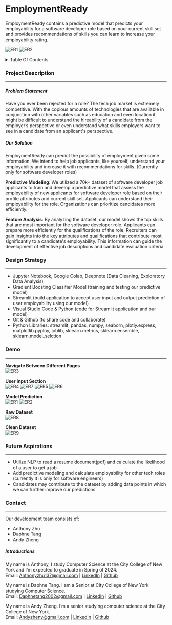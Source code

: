 # EmploymentReady
EmploymentReady contains a predictive model that predicts your employability for a software developer role based on your current skill set and provides recommendations of skills you can learn to increase your employability rating.

![ER1](https://github.com/ADA-Sleep-Analysis/EmploymentReady/assets/93285387/5d7d4392-91f1-4860-823d-428f9fbe38e2)
![ER2](https://github.com/ADA-Sleep-Analysis/EmploymentReady/assets/93285387/9e3afbed-7a44-4646-802e-6300ac92a877)

<details><summary>Table Of Contents</summary>

  *  [Project Description](https://github.com/ADA-Sleep-Analysis/EmploymentReady/blob/main/README.md#project-description)
  *  [Design Strategy]
  *  [Demo]
  *  [Future Aspirations]
  *  [Contact]

</details>


### Project Description
___
##### Problem Statement
Have you ever been rejected for a role? The tech job market is extremely competitive. With the copious amounts of technologies that are available in conjunction with other variables such as education and even location it might be difficult to understand the hireability of a candidate from the employer’s perspective or even understand what skills employers want to see in a candidate from an applicant's perspective. 

##### Our Solution
EmploymentReady can predict the possibility of employment given some information. We intend to help job applicants, like yourself, understand your employability and increase it with recommendations for skills. (Currently only for software developer roles) <br>

**Predictive Modeling**: We utilized a 70k+ dataset of software developer job applicants to train and develop a predictive model that assess the employability of new applicants for software developer role based on their profile attributes and current skill set. Applicants can understand their employability for the role. Organizations can prioritize candidates more efficiently. <br>

**Feature Analysis**: By analyzing the dataset, our model shows the top skills that are most important for the software developer role. Applicants can prepare more efficiently for the qualifications of the role. Recruiters can gain insights into the key attributes and qualifications that contribute most significantly to a candidate's employability. This information can guide the development of effective job descriptions and candidate evaluation criteria.


### Design Strategy
___
*  Jupyter Notebook, Google Colab, Deepnote (Data Cleaning, Exploratory Data Analysis)
*  Gradient Boosting Classifier Model (training and testing our predictive model)
*  Streamlit (build application to accept user input and output prediction of user employability using our model)
*  Visual Studio Code & Python (code for Streamlit application and our model)
*  Git & Github (to share code and collaborate)
*  Python Libraries: streamlit, pandas, numpy, seaborn, plotly.express, matplotlib.pyploy, joblib, sklearn.metrics, sklearn.ensemble, sklearn.model_selction

### Demo
___
**Navigate Between Different Pages** <br>
![ER3](https://github.com/ADA-Sleep-Analysis/EmploymentReady/assets/93285387/356aaede-e582-41a2-ad90-ad670a0f5bd1) <br>

**User Input Section** <br>
![ER4](https://github.com/ADA-Sleep-Analysis/EmploymentReady/assets/93285387/11038a27-09db-4ab3-b7e9-30b8cb303f4b)
![ER7](https://github.com/ADA-Sleep-Analysis/EmploymentReady/assets/93285387/7ad4921b-bee9-4f0e-9c8e-3d914ecf235c)
![ER5](https://github.com/ADA-Sleep-Analysis/EmploymentReady/assets/93285387/dbc57a05-fd93-4241-81e0-458fa2215a61)
![ER6](https://github.com/ADA-Sleep-Analysis/EmploymentReady/assets/93285387/60bd6e79-ce37-4379-a67f-97c21086a5bb) <br>

**Model Prediction** <br>
![ER1](https://github.com/ADA-Sleep-Analysis/EmploymentReady/assets/93285387/5d7d4392-91f1-4860-823d-428f9fbe38e2)
![ER2](https://github.com/ADA-Sleep-Analysis/EmploymentReady/assets/93285387/9e3afbed-7a44-4646-802e-6300ac92a877) <br>

**Raw Dataset** <br>
![ER8](https://github.com/ADA-Sleep-Analysis/EmploymentReady/assets/93285387/636be20c-89b5-4faf-8659-eab2831b0f96) <br>

**Clean Dataset** <br>
![ER9](https://github.com/ADA-Sleep-Analysis/EmploymentReady/assets/93285387/8d2bb197-3464-4dd1-918e-81f52939f0cc) <br>

### Future Aspirations
___
*  Utilize NLP to read a resume document(pdf) and calculate the likelihood of a user to get a job
*  Add predictive modeling and calculate employability for other tech roles (currently it is only for software engineers)
*  Candidates may contribute to the dataset by adding data points in which we can further improve our predictions 


### Contact
___
Our development team consists of:
*  Anthony Zhu
*  Daphne Tang
*  Andy Zheng

##### Introductions
My name is Anthony, I study Computer Science at the City College of New York and I’m expected to graduate in Spring of 2024. <br>
Email: Anthonyzhu137@gmail.com | [LinkedIn](https://www.linkedin.com/in/anthony-zhu-cs/) | [Github](https://github.com/azhu000)

My name is Daphne Tang. I am a Senior at City College of New York studying Computer Science. <br>
Email: Daphnetang2002@gmail.com | [LinkedIn](https://www.linkedin.com/in/daphnetang-cs/) | [Github](https://github.com/DTang127)
 
My name is Andy Zheng. I’m a senior studying computer science at the City College of New York. <br>
Email: Andyzheny@gmail.com | [LinkedIn](https://www.linkedin.com/in/andyzheng7/) | [Github](https://github.com/Falselysium)


